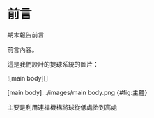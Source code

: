 前言
===

期末報告前言

前言內容。


這是我們設計的提球系統的圖片：

![main body][]

[main body]: ./images/main body.png {#fig:主體}

主要是利用連桿機構將球從低處抬到高處

